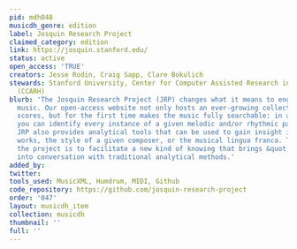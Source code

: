 ```yaml
---
pid: mdh048
musicdh_genre: edition
label: Josquin Research Project
claimed_category: edition
link: https://josquin.stanford.edu/
status: active
open_access: 'TRUE'
creators: Jesse Rodin, Craig Sapp, Clare Bokulich
stewards: Stanford University, Center for Computer Assisted Research in the Humanities
  (CCARH)
blurb: 'The Josquin Research Project (JRP) changes what it means to engage with Renaissance
  music. Our open-access website not only hosts an ever-growing collection of complete
  scores, but for the first time makes the music fully searchable: in a few clicks
  you can identify every instance of a given melodic and/or rhythmic pattern. The
  JRP also provides analytical tools that can be used to gain insight into individual
  works, the style of a given composer, or the musical lingua franca. The goal of
  the project is to facilitate a new kind of knowing that brings &quot;big data&quot;
  into conversation with traditional analytical methods.'
added_by: 
twitter: 
tools_used: MusicXML, Humdrum, MIDI, Github
code_repository: https://github.com/josquin-research-project
order: '047'
layout: musicdh_item
collection: musicdh
thumbnail: ''
full: ''
---
```

